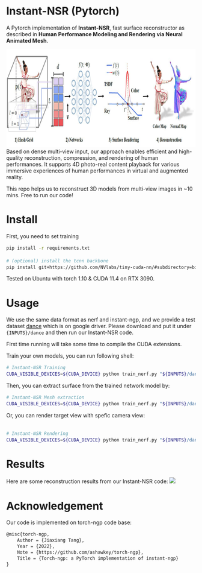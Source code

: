 # Instant-NSR (Pytorch)

A Pytorch implementation of __Instant-NSR__, fast surface reconstructor as described in __Human Performance Modeling and Rendering via Neural Animated Mesh__.

<img src="assets/pipeline.jpg" height="260"/> 
Based on dense multi-view input, our approach enables efficient and high-quality reconstruction, compression, and rendering of human performances. It supports 4D photo-real content playback for various immersive experiences of human performances in virtual and augmented reality.

This repo helps us to reconstruct 3D models from multi-view images in ~10 mins. Free to run our code!


# Install

First, you need to set training 
```bash
pip install -r requirements.txt

# (optional) install the tcnn backbone
pip install git+https://github.com/NVlabs/tiny-cuda-nn/#subdirectory=bindings/torch
```
Tested on Ubuntu with torch 1.10 & CUDA 11.4 on RTX 3090.

# Usage

We use the same data format as nerf and instant-ngp, and we provide a test dataset [dance](https://drive.google.com/drive/folders/180qoFqABXjBDwW2hHa14A6bmV-Sj1qqJ?usp=sharing) which is on google driver. 
Please download and put it under `{INPUTS}/dance` and then run our Instant-NSR code.

First time running will take some time to compile the CUDA extensions.


Train your own models, you can run following shell:
```bash
# Instant-NSR Training
CUDA_VISIBLE_DEVICES=${CUDA_DEVICE} python train_nerf.py "${INPUTS}/dance"  --workspace "${WORKSAPCE}" --downscale 1 --network sdf
```

Then, you can extract surface from the trained network model by: 
```bash
# Instant-NSR Mesh extraction
CUDA_VISIBLE_DEVICES=${CUDA_DEVICE} python train_nerf.py "${INPUTS}/dance"  --workspace "${WORKSAPCE}" --downscale 1 --network sdf -mode mesh

```

Or, you can render target view with spefic camera view:
```bash

# Instant-NSR Rendering
CUDA_VISIBLE_DEVICES=${CUDA_DEVICE} python train_nerf.py "${INPUTS}/dance"  --workspace "${WORKSAPCE}" --downscale 1 --network sdf -mode render
```

# Results
Here are some reconstruction results from our Instant-NSR code:
<img src="assets/results.gif" height="400"/> 

# Acknowledgement

Our code is implemented on torch-ngp code base:
```
@misc{torch-ngp,
    Author = {Jiaxiang Tang},
    Year = {2022},
    Note = {https://github.com/ashawkey/torch-ngp},
    Title = {Torch-ngp: a PyTorch implementation of instant-ngp}
}
```
